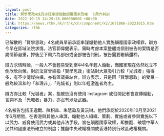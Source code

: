 ```yaml
---
layout: post
title: 賢學思政4成員承認串謀煽動顛覆國家政權　下周六判刑
date: 2022-10-15 14:29:28.000000000 +08:00
link: https://news.rthk.hk/rthk/ch/component/k2/1671086-20221015.htm
categories: rthk
---
```


已解散的「賢學思政」4名成員早前承認串謀煽動他人實施顛覆國家政權罪，辯方今早在區域法院求情。法官郭偉健表示，需時考慮本案整體或個別被告的案情是否屬情節嚴重，押後至下周六為部份或全部被告判刑，被告需要繼續還柙。

辯方求情時說，一般人不會輕易受到案中4名年輕人煽動，而國家現在依然屹立不倒欣欣向榮。對於法官曾經指「賢學思政」街站對大眾吸引力較「光城者」強得多，有不少傳媒拍攝，亦有區議員站台。辯方表示，只是因「賢學思政」的受眾一般為較溫和的「和理非」，「光城者」則以年輕激進者為主。

辯方亦比較「光城者」案，指被告沒有使用 Instagram 或召開記者會宣傳煽動，言詞不及「光城者」暴力，亦沒有涉及武器。

4名被告包括王逸戰、陳枳森、朱慧盈及黃沅琳。他們承認於2020年10月至2021年6月期間，在香港與其他人串謀，煽動他人組織、策劃、實施或者參與實施以下以武力、威脅使用武力或其他非法手段，旨在顛覆國家政權，即推翻、破壞中華人民共和國憲法所確立的制度；推翻中央政權機關或香港特別行政區政權機關。
